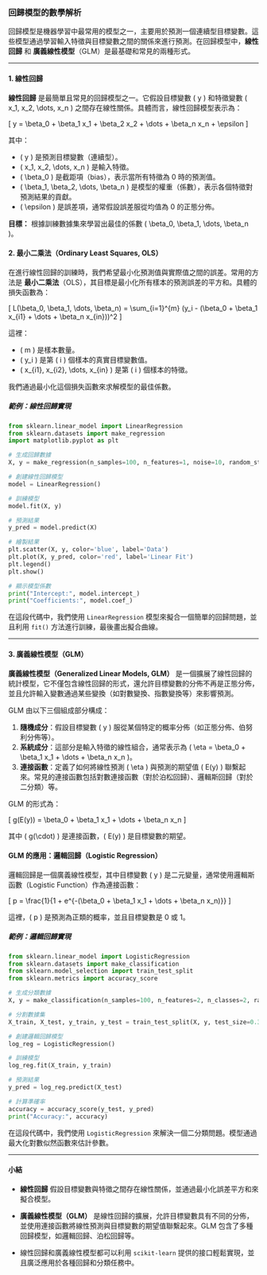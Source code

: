 ### **回歸模型的數學解析**

回歸模型是機器學習中最常用的模型之一，主要用於預測一個連續型目標變數。這些模型通過學習輸入特徵與目標變數之間的關係來進行預測。在回歸模型中，**線性回歸** 和 **廣義線性模型**（GLM）是最基礎和常見的兩種形式。

---

#### **1. 線性回歸**

**線性回歸** 是最簡單且常見的回歸模型之一。它假設目標變數 \( y \) 和特徵變數 \( x_1, x_2, \dots, x_n \) 之間存在線性關係。具體而言，線性回歸模型表示為：

\[
y = \beta_0 + \beta_1 x_1 + \beta_2 x_2 + \dots + \beta_n x_n + \epsilon
\]

其中：
- \( y \) 是預測目標變數（連續型）。
- \( x_1, x_2, \dots, x_n \) 是輸入特徵。
- \( \beta_0 \) 是截距項（bias），表示當所有特徵為 0 時的預測值。
- \( \beta_1, \beta_2, \dots, \beta_n \) 是模型的權重（係數），表示各個特徵對預測結果的貢獻。
- \( \epsilon \) 是誤差項，通常假設誤差服從均值為 0 的正態分佈。

**目標：** 根據訓練數據集來學習出最佳的係數 \( \beta_0, \beta_1, \dots, \beta_n \)。

#### **2. 最小二乘法（Ordinary Least Squares, OLS）**

在進行線性回歸的訓練時，我們希望最小化預測值與實際值之間的誤差。常用的方法是 **最小二乘法**（OLS），其目標是最小化所有樣本的預測誤差的平方和。具體的損失函數為：

\[
L(\beta_0, \beta_1, \dots, \beta_n) = \sum_{i=1}^{m} (y_i - (\beta_0 + \beta_1 x_{i1} + \dots + \beta_n x_{in}))^2
\]

這裡：
- \( m \) 是樣本數量。
- \( y_i \) 是第 \( i \) 個樣本的真實目標變數值。
- \( x_{i1}, x_{i2}, \dots, x_{in} \) 是第 \( i \) 個樣本的特徵。

我們通過最小化這個損失函數來求解模型的最佳係數。

##### **範例：線性回歸實現**

```python
from sklearn.linear_model import LinearRegression
from sklearn.datasets import make_regression
import matplotlib.pyplot as plt

# 生成回歸數據
X, y = make_regression(n_samples=100, n_features=1, noise=10, random_state=42)

# 創建線性回歸模型
model = LinearRegression()

# 訓練模型
model.fit(X, y)

# 預測結果
y_pred = model.predict(X)

# 繪製結果
plt.scatter(X, y, color='blue', label='Data')
plt.plot(X, y_pred, color='red', label='Linear Fit')
plt.legend()
plt.show()

# 顯示模型係數
print("Intercept:", model.intercept_)
print("Coefficients:", model.coef_)
```

在這段代碼中，我們使用 `LinearRegression` 模型來擬合一個簡單的回歸問題，並且利用 `fit()` 方法進行訓練，最後畫出擬合曲線。

---

#### **3. 廣義線性模型（GLM）**

**廣義線性模型（Generalized Linear Models, GLM）** 是一個擴展了線性回歸的統計模型，它不僅包含線性回歸的形式，還允許目標變數的分佈不再是正態分佈，並且允許輸入變數通過某些變換（如對數變換、指數變換等）來影響預測。

GLM 由以下三個組成部分構成：
1. **隨機成分**：假設目標變數 \( y \) 服從某個特定的概率分佈（如正態分佈、伯努利分佈等）。
2. **系統成分**：這部分是輸入特徵的線性組合，通常表示為 \( \eta = \beta_0 + \beta_1 x_1 + \dots + \beta_n x_n \)。
3. **連接函數**：定義了如何將線性預測 \( \eta \) 與預測的期望值 \( E(y) \) 聯繫起來。常見的連接函數包括對數連接函數（對於泊松回歸）、邏輯斯回歸（對於二分類）等。

GLM 的形式為：

\[
g(E(y)) = \beta_0 + \beta_1 x_1 + \dots + \beta_n x_n
\]

其中 \( g(\cdot) \) 是連接函數，\( E(y) \) 是目標變數的期望。

#### **GLM 的應用：邏輯回歸（Logistic Regression）**

邏輯回歸是一個廣義線性模型，其中目標變數 \( y \) 是二元變量，通常使用邏輯斯函數（Logistic Function）作為連接函數：

\[
p = \frac{1}{1 + e^{-(\beta_0 + \beta_1 x_1 + \dots + \beta_n x_n)}}
\]

這裡，\( p \) 是預測為正類的概率，並且目標變數是 0 或 1。

##### **範例：邏輯回歸實現**

```python
from sklearn.linear_model import LogisticRegression
from sklearn.datasets import make_classification
from sklearn.model_selection import train_test_split
from sklearn.metrics import accuracy_score

# 生成分類數據
X, y = make_classification(n_samples=100, n_features=2, n_classes=2, random_state=42)

# 分割數據集
X_train, X_test, y_train, y_test = train_test_split(X, y, test_size=0.3, random_state=42)

# 創建邏輯回歸模型
log_reg = LogisticRegression()

# 訓練模型
log_reg.fit(X_train, y_train)

# 預測結果
y_pred = log_reg.predict(X_test)

# 計算準確率
accuracy = accuracy_score(y_test, y_pred)
print("Accuracy:", accuracy)
```

在這段代碼中，我們使用 `LogisticRegression` 來解決一個二分類問題。模型通過最大化對數似然函數來估計參數。

---

#### **小結**

- **線性回歸** 假設目標變數與特徵之間存在線性關係，並通過最小化誤差平方和來擬合模型。
  
- **廣義線性模型（GLM）** 是線性回歸的擴展，允許目標變數具有不同的分佈，並使用連接函數將線性預測與目標變數的期望值聯繫起來。GLM 包含了多種回歸模型，如邏輯回歸、泊松回歸等。

- 線性回歸和廣義線性模型都可以利用 `scikit-learn` 提供的接口輕鬆實現，並且廣泛應用於各種回歸和分類任務中。